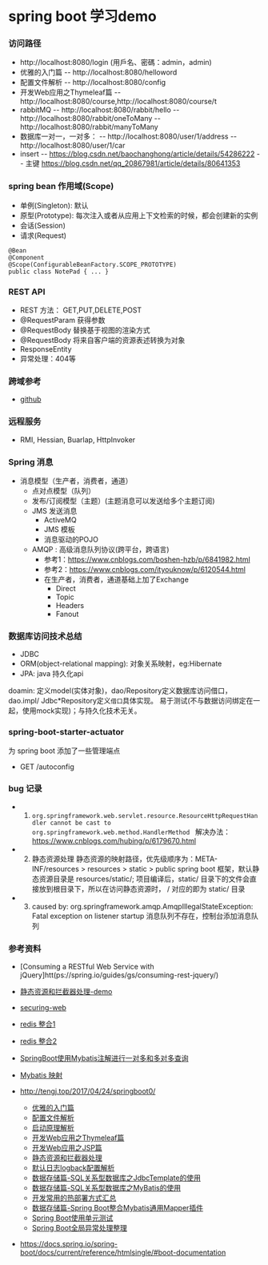 # spring boot 学习demo

### 访问路径
  - http://localhost:8080/login (用戶名、密碼：admin，admin)
  - 优雅的入门篇 -- http://localhost:8080/helloword
  - 配置文件解析 -- http://localhost:8080/config
  - 开发Web应用之Thymeleaf篇 -- http://localhost:8080/course,http://localhost:8080/course/t
  - rabbitMQ
    -- http://localhost:8080/rabbit/hello
    -- http://localhost:8080/rabbit/oneToMany
    -- http://localhost:8080/rabbit/manyToMany
  - 数据库一对一，一对多：
    -- http://localhost:8080/user/1/address
    -- http://localhost:8080/user/1/car
  - insert
    -- https://blog.csdn.net/baochanghong/article/details/54286222
    -- 主键 https://blog.csdn.net/qq_20867981/article/details/80641353

### spring bean 作用域(Scope)
  - 单例(Singleton): 默认
  - 原型(Prototype): 每次注入或者从应用上下文检索的时候，都会创建新的实例
  - 会话(Session)
  - 请求(Request)
```
@Bean
@Component
@Scope(ConfigurableBeanFactory.SCOPE_PROTOTYPE)
public class NotePad { ... }
```

### REST API
- REST 方法： GET,PUT,DELETE,POST
- @RequestParam 获得参数
- @RequestBody 替换基于视图的渲染方式
- @RequestBody 将来自客户端的资源表述转换为对象
- ResponseEntity
- 异常处理：404等

### 跨域参考
- [github](https://github.com/fedej/qremergencias/blob/a66eb6ad75e5f40888604db97e5b628ea72fcade/qremergencias-ws/src/main/java/ar/com/utn/proyecto/qremergencias/ws/config/WebConfig.java)

### 远程服务
- RMI, Hessian, Buarlap, HttpInvoker

### Spring 消息
- 消息模型（生产者，消费者，通道）
  - 点对点模型（队列）
  - 发布/订阅模型（主题）(主题消息可以发送给多个主题订阅)
  - JMS 发送消息
    - ActiveMQ
    - JMS 模板
    - 消息驱动的POJO
  - AMQP : 高级消息队列协议(跨平台，跨语言)
    - 参考1：https://www.cnblogs.com/boshen-hzb/p/6841982.html
    - 参考2：https://www.cnblogs.com/ityouknow/p/6120544.html
    - 在生产者，消费者，通道基础上加了Exchange
      - Direct
      - Topic
      - Headers
      - Fanout

### 数据库访问技术总结
  - JDBC
  - ORM(object-relational mapping): 对象关系映射，eg:Hibernate
  - JPA: java 持久化api

doamin: 定义model(实体对象)，dao/Repository定义数据库访问借口，dao.impl/ Jdbc*Repository定义`借口`具体实现。
易于测试(不与数据访问绑定在一起，使用mock实现)；与持久化技术无关。

### spring-boot-starter-actuator
为 spring boot 添加了一些管理端点
 - GET /autoconfig

### bug 记录
- 1.  `org.springframework.web.servlet.resource.ResourceHttpRequestHandler cannot be cast to org.springframework.web.method.HandlerMethod `
解决办法：https://www.cnblogs.com/hubing/p/6179670.html

- 2. 静态资源处理
静态资源的映射路径，优先级顺序为：META-INF/resources > resources > static > public
spring boot 框架，默认静态资源目录是 resources/static/;
项目编译后，static/ 目录下的文件会直接放到根目录下，所以在访问静态资源时， / 对应的即为 static/ 目录

- 3. caused by: org.springframework.amqp.AmqpIllegalStateException: Fatal exception on listener startup
  消息队列不存在，控制台添加消息队列

### 参考资料
- [Consuming a RESTful Web Service with jQuery]htt(ps://spring.io/guides/gs/consuming-rest-jquery/)
- [静态资源和拦截器处理-demo](https://github.com/spring-projects/spring-boot/tree/master/spring-boot-samples)
- [securing-web](https://spring.io/guides/gs/securing-web/)
- [redis 整合1](https://blog.csdn.net/qq_34579060/article/details/79442692)
- [redis 整合2](https://www.cnblogs.com/huzi007/p/7085152.html)
- [SpringBoot使用Mybatis注解进行一对多和多对多查询](https://blog.csdn.net/KingBoyWorld/article/details/78966789)
- [Mybatis 映射](https://blog.csdn.net/owen_william/article/details/51815473)


- http://tengj.top/2017/04/24/springboot0/
  - [优雅的入门篇](http://tengj.top/2017/02/26/springboot1/)
  - [配置文件解析](http://tengj.top/2017/02/28/springboot2/)
  - [启动原理解析](http://tengj.top/2017/03/09/springboot3/)
  - [开发Web应用之Thymeleaf篇](http://tengj.top/2017/03/13/springboot4/)
  - [开发Web应用之JSP篇](http://tengj.top/2017/03/13/springboot5/)
  - [静态资源和拦截器处理](http://tengj.top/2017/03/30/springboot6/)
  - [默认日志logback配置解析](http://tengj.top/2017/04/05/springboot7/)
  - [数据存储篇-SQL关系型数据库之JdbcTemplate的使用](http://tengj.top/2017/04/13/springboot8/)
  - [数据存储篇-SQL关系型数据库之MyBatis的使用](http://tengj.top/2017/04/23/springboot9/)
  - [开发常用的热部署方式汇总](http://tengj.top/2017/06/01/springboot10/)
  - [数据存储篇-Spring Boot整合Mybatis通用Mapper插件](http://tengj.top/2017/12/20/springboot11/)
  - [Spring Boot使用单元测试](http://tengj.top/2017/12/28/springboot12/)
  - [Spring Boot全局异常处理整理](http://tengj.top/2018/05/16/springboot13/)
- https://docs.spring.io/spring-boot/docs/current/reference/htmlsingle/#boot-documentation
